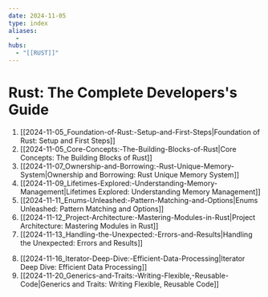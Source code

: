 ```yaml
---
date: 2024-11-05
type: index
aliases:
  -
hubs:
  - "[[RUST]]"
---
```


# Rust: The Complete Developers's Guide

1. [[2024-11-05_Foundation-of-Rust:-Setup-and-First-Steps|Foundation of Rust: Setup and First Steps]]
2. [[2024-11-05_Core-Concepts:-The-Building-Blocks-of-Rust|Core Concepts: The Building Blocks of Rust]]
3. [[2024-11-07_Ownership-and-Borrowing:-Rust-Unique-Memory-System|Ownership and Borrowing: Rust Unique Memory System]]
4. [[2024-11-09_Lifetimes-Explored:-Understanding-Memory-Management|Lifetimes Explored: Understanding Memory Management]]
5. [[2024-11-11_Enums-Unleashed:-Pattern-Matching-and-Options|Enums Unleashed: Pattern Matching and Options]]
6. [[2024-11-12_Project-Architecture:-Mastering-Modules-in-Rust|Project Architecture: Mastering Modules in Rust]]
7. [[2024-11-13_Handling-the-Unexpected:-Errors-and-Results|Handling the Unexpected: Errors and Results]]
<!--TODO: review to here...-->
8. [[2024-11-16_Iterator-Deep-Dive:-Efficient-Data-Processing|Iterator Deep Dive: Efficient Data Processing]]
10. [[2024-11-20_Generics-and-Traits:-Writing-Flexible,-Reusable-Code|Generics and Traits: Writing Flexible, Reusable Code]]

